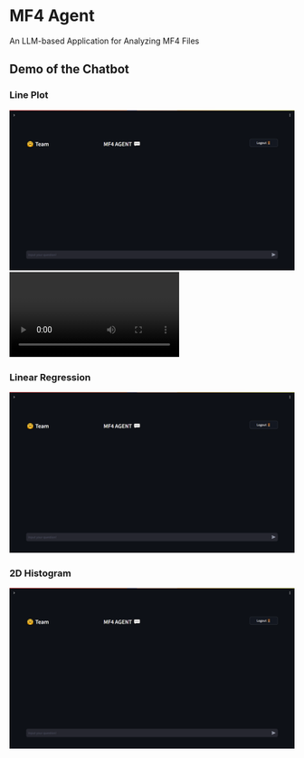 # MF4 Agent
An LLM-based Application for Analyzing MF4 Files

## Demo of the Chatbot

### Line Plot
[![Watch the video](https://github.com/ericle00/mf4agent/blob/main/assets/thumbnail.png)](https://github.com/ericle00/mf4agent/blob/main/assets/demo1.mp4)
<video src="https://github.com/ericle00/mf4agent/blob/main/assets/demo1.mp4">

### Linear Regression
[![Watch the video](https://github.com/ericle00/mf4agent/blob/main/assets/thumbnail.png)](https://github.com/ericle00/mf4agent/blob/main/assets/demo2.mp4)

### 2D Histogram
[![Watch the video](https://github.com/ericle00/mf4agent/blob/main/assets/thumbnail.png)](https://github.com/ericle00/mf4agent/blob/main/assets/demo3.mp4)
